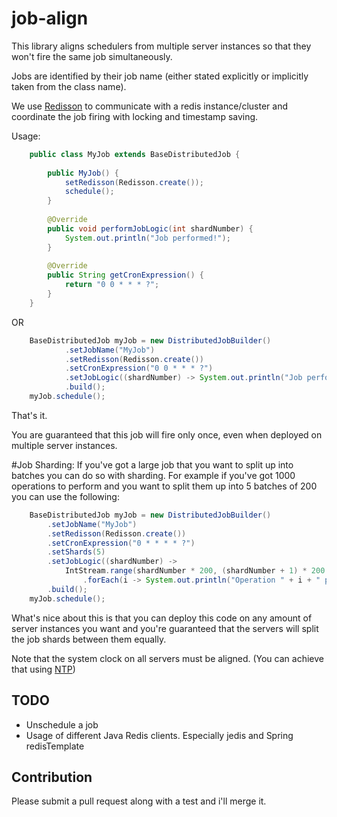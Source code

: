 # job-align

This library aligns schedulers from multiple server instances so that they won't fire the same job simultaneously.

Jobs are identified by their job name (either stated explicitly or implicitly taken from the class name).

We use [Redisson](https://github.com/mrniko/redisson) to communicate with a redis instance/cluster and coordinate
the job firing with locking and timestamp saving.
 
 
Usage:


```java
    public class MyJob extends BaseDistributedJob {
    
        public MyJob() {
            setRedisson(Redisson.create());
            schedule();
        }
    
        @Override
        public void performJobLogic(int shardNumber) {
            System.out.println("Job performed!");
        }
    
        @Override
        public String getCronExpression() {
            return "0 0 * * * ?";
        }
    }
```

OR

```java
    BaseDistributedJob myJob = new DistributedJobBuilder()
            .setJobName("MyJob")
            .setRedisson(Redisson.create())
            .setCronExpression("0 0 * * * ?")
            .setJobLogic((shardNumber) -> System.out.println("Job performed!"))
            .build();
    myJob.schedule();
```            
            
That's it.

You are guaranteed that this job will fire only once, even when deployed on multiple server instances.


#Job Sharding:
If you've got a large job that you want to split up into batches you can do so with sharding. For example if you've
got 1000 operations to perform and you want to split them up into 5 batches of 200 you can use the following:
```java
    BaseDistributedJob myJob = new DistributedJobBuilder()
        .setJobName("MyJob")
        .setRedisson(Redisson.create())
        .setCronExpression("0 * * * * ?")
        .setShards(5)
        .setJobLogic((shardNumber) ->
            IntStream.range(shardNumber * 200, (shardNumber + 1) * 200 - 1)
                .forEach(i -> System.out.println("Operation " + i + " performed!")))
        .build();
    myJob.schedule();
```

What's nice about this is that you can deploy this code on any amount of server instances you want and you're guaranteed
that the servers will split the job shards between them equally.

Note that the system clock on all servers must be aligned. (You can achieve that using [NTP](https://en.wikipedia.org/wiki/Network_Time_Protocol))

## TODO
* Unschedule a job
* Usage of different Java Redis clients. Especially jedis and Spring redisTemplate

## Contribution
Please submit a pull request along with a test and i'll merge it.




